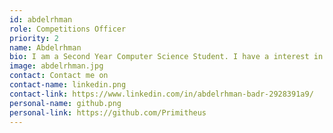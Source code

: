 ```yaml
---
id: abdelrhman
role: Competitions Officer
priority: 2
name: Abdelrhman
bio: I am a Second Year Computer Science Student. I have a interest in Software Development and Security Analysis/Reverse Engineering Games.
image: abdelrhman.jpg
contact: Contact me on 
contact-name: linkedin.png 
contact-link: https://www.linkedin.com/in/abdelrhman-badr-2928391a9/
personal-name: github.png
personal-link: https://github.com/Primitheus
---
```

